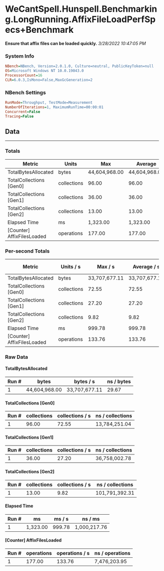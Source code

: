 ﻿# WeCantSpell.Hunspell.Benchmarking.LongRunning.AffixFileLoadPerfSpecs+Benchmark
__Ensure that affix files can be loaded quickly.__
_3/28/2022 10:47:05 PM_
### System Info
```ini
NBench=NBench, Version=2.0.1.0, Culture=neutral, PublicKeyToken=null
OS=Microsoft Windows NT 10.0.19043.0
ProcessorCount=16
CLR=6.0.3,IsMono=False,MaxGcGeneration=2
```

### NBench Settings
```ini
RunMode=Throughput, TestMode=Measurement
NumberOfIterations=1, MaximumRunTime=00:00:01
Concurrent=False
Tracing=False
```

## Data
-------------------

### Totals
|          Metric |           Units |             Max |         Average |             Min |          StdDev |
|---------------- |---------------- |---------------- |---------------- |---------------- |---------------- |
|TotalBytesAllocated |           bytes |   44,604,968.00 |   44,604,968.00 |   44,604,968.00 |            0.00 |
|TotalCollections [Gen0] |     collections |           96.00 |           96.00 |           96.00 |            0.00 |
|TotalCollections [Gen1] |     collections |           36.00 |           36.00 |           36.00 |            0.00 |
|TotalCollections [Gen2] |     collections |           13.00 |           13.00 |           13.00 |            0.00 |
|    Elapsed Time |              ms |        1,323.00 |        1,323.00 |        1,323.00 |            0.00 |
|[Counter] AffixFilesLoaded |      operations |          177.00 |          177.00 |          177.00 |            0.00 |

### Per-second Totals
|          Metric |       Units / s |         Max / s |     Average / s |         Min / s |      StdDev / s |
|---------------- |---------------- |---------------- |---------------- |---------------- |---------------- |
|TotalBytesAllocated |           bytes |   33,707,677.11 |   33,707,677.11 |   33,707,677.11 |            0.00 |
|TotalCollections [Gen0] |     collections |           72.55 |           72.55 |           72.55 |            0.00 |
|TotalCollections [Gen1] |     collections |           27.20 |           27.20 |           27.20 |            0.00 |
|TotalCollections [Gen2] |     collections |            9.82 |            9.82 |            9.82 |            0.00 |
|    Elapsed Time |              ms |          999.78 |          999.78 |          999.78 |            0.00 |
|[Counter] AffixFilesLoaded |      operations |          133.76 |          133.76 |          133.76 |            0.00 |

### Raw Data
#### TotalBytesAllocated
|           Run # |           bytes |       bytes / s |      ns / bytes |
|---------------- |---------------- |---------------- |---------------- |
|               1 |   44,604,968.00 |   33,707,677.11 |           29.67 |

#### TotalCollections [Gen0]
|           Run # |     collections | collections / s |ns / collections |
|---------------- |---------------- |---------------- |---------------- |
|               1 |           96.00 |           72.55 |   13,784,251.04 |

#### TotalCollections [Gen1]
|           Run # |     collections | collections / s |ns / collections |
|---------------- |---------------- |---------------- |---------------- |
|               1 |           36.00 |           27.20 |   36,758,002.78 |

#### TotalCollections [Gen2]
|           Run # |     collections | collections / s |ns / collections |
|---------------- |---------------- |---------------- |---------------- |
|               1 |           13.00 |            9.82 |  101,791,392.31 |

#### Elapsed Time
|           Run # |              ms |          ms / s |         ns / ms |
|---------------- |---------------- |---------------- |---------------- |
|               1 |        1,323.00 |          999.78 |    1,000,217.76 |

#### [Counter] AffixFilesLoaded
|           Run # |      operations |  operations / s | ns / operations |
|---------------- |---------------- |---------------- |---------------- |
|               1 |          177.00 |          133.76 |    7,476,203.95 |



